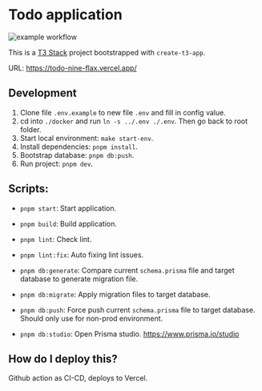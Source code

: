 # Todo application

![example workflow](https://github.com/github/docs/actions/workflows/CI-CD.yml/badge.svg)

This is a [T3 Stack](https://create.t3.gg/) project bootstrapped with `create-t3-app`.

URL: https://todo-nine-flax.vercel.app/

## Development

1. Clone file `.env.example` to new file `.env` and fill in config value.
2. cd into `./docker` and run `ln -s ../.env ./.env`. Then go back to root folder.
3. Start local environment: `make start-env`.
4. Install dependencies: `pnpm install`.
5. Bootstrap database: `pnpm db:push`.
6. Run project: `pnpm dev`.

## Scripts:
- `pnpm start`: Start application.

- `pnpm build`: Build application.
- `pnpm lint`: Check lint.
- `pnpm lint:fix`: Auto fixing lint issues.

- `pnpm db:generate`: Compare current `schema.prisma` file and target database to generate migration file.
- `pnpm db:migrate`: Apply migration files to target database.
- `pnpm db:push`: Force push current `schema.prisma` file to target database. Should only use for non-prod environment.
- `pnpm db:studio`: Open Prisma studio. https://www.prisma.io/studio

## How do I deploy this?

Github action as CI-CD, deploys to Vercel.
